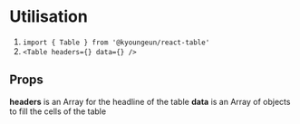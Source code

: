 # Utilisation

1. `import { Table } from '@kyoungeun/react-table'`
2. `<Table headers={} data={} />`

## Props

**headers** is an Array for the headline of the table
**data** is an Array of objects to fill the cells of the table
